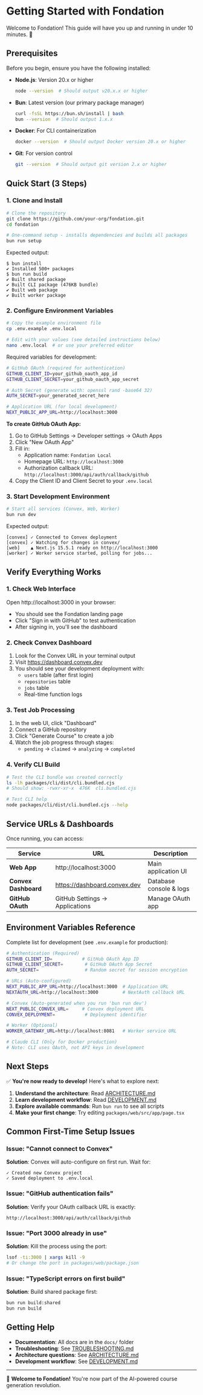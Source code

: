 # Getting Started with Fondation

Welcome to Fondation! This guide will have you up and running in under 10 minutes. 🚀

## Prerequisites

Before you begin, ensure you have the following installed:

- **Node.js**: Version 20.x or higher
  ```bash
  node --version  # Should output v20.x.x or higher
  ```

- **Bun**: Latest version (our primary package manager)
  ```bash
  curl -fsSL https://bun.sh/install | bash
  bun --version  # Should output 1.x.x
  ```

- **Docker**: For CLI containerization
  ```bash
  docker --version  # Should output Docker version 20.x or higher
  ```

- **Git**: For version control
  ```bash
  git --version  # Should output git version 2.x or higher
  ```

## Quick Start (3 Steps)

### 1. Clone and Install

```bash
# Clone the repository
git clone https://github.com/your-org/fondation.git
cd fondation

# One-command setup - installs dependencies and builds all packages
bun run setup
```

Expected output:
```
$ bun install
✔ Installed 500+ packages
$ bun run build
✔ Built shared package
✔ Built CLI package (476KB bundle)
✔ Built web package
✔ Built worker package
```

### 2. Configure Environment Variables

```bash
# Copy the example environment file
cp .env.example .env.local

# Edit with your values (see detailed instructions below)
nano .env.local  # or use your preferred editor
```

Required variables for development:

```bash
# GitHub OAuth (required for authentication)
GITHUB_CLIENT_ID=your_github_oauth_app_id
GITHUB_CLIENT_SECRET=your_github_oauth_app_secret

# Auth Secret (generate with: openssl rand -base64 32)
AUTH_SECRET=your_generated_secret_here

# Application URL (for local development)
NEXT_PUBLIC_APP_URL=http://localhost:3000
```

**To create GitHub OAuth App:**
1. Go to GitHub Settings → Developer settings → OAuth Apps
2. Click "New OAuth App"
3. Fill in:
   - Application name: `Fondation Local`
   - Homepage URL: `http://localhost:3000`
   - Authorization callback URL: `http://localhost:3000/api/auth/callback/github`
4. Copy the Client ID and Client Secret to your `.env.local`

### 3. Start Development Environment

```bash
# Start all services (Convex, Web, Worker)
bun run dev
```

Expected output:
```
[convex] ✓ Connected to Convex deployment
[convex] ✓ Watching for changes in convex/
[web]    ▲ Next.js 15.5.1 ready on http://localhost:3000
[worker] ✓ Worker service started, polling for jobs...
```

## Verify Everything Works

### 1. Check Web Interface
Open http://localhost:3000 in your browser:
- You should see the Fondation landing page
- Click "Sign in with GitHub" to test authentication
- After signing in, you'll see the dashboard

### 2. Check Convex Dashboard
1. Look for the Convex URL in your terminal output
2. Visit https://dashboard.convex.dev
3. You should see your development deployment with:
   - `users` table (after first login)
   - `repositories` table
   - `jobs` table
   - Real-time function logs

### 3. Test Job Processing
1. In the web UI, click "Dashboard"
2. Connect a GitHub repository
3. Click "Generate Course" to create a job
4. Watch the job progress through stages:
   - `pending` → `claimed` → `analyzing` → `completed`

### 4. Verify CLI Build
```bash
# Test the CLI bundle was created correctly
ls -lh packages/cli/dist/cli.bundled.cjs
# Should show: -rwxr-xr-x  476K  cli.bundled.cjs

# Test CLI help
node packages/cli/dist/cli.bundled.cjs --help
```

## Service URLs & Dashboards

Once running, you can access:

| Service | URL | Description |
|---------|-----|-------------|
| **Web App** | http://localhost:3000 | Main application UI |
| **Convex Dashboard** | https://dashboard.convex.dev | Database console & logs |
| **GitHub OAuth** | GitHub Settings → Applications | Manage OAuth app |

## Environment Variables Reference

Complete list for development (see `.env.example` for production):

```bash
# Authentication (Required)
GITHUB_CLIENT_ID=           # GitHub OAuth App ID
GITHUB_CLIENT_SECRET=        # GitHub OAuth App Secret
AUTH_SECRET=                 # Random secret for session encryption

# URLs (Auto-configured)
NEXT_PUBLIC_APP_URL=http://localhost:3000  # Application URL
NEXTAUTH_URL=http://localhost:3000         # NextAuth callback URL

# Convex (Auto-generated when you run 'bun run dev')
NEXT_PUBLIC_CONVEX_URL=     # Convex deployment URL
CONVEX_DEPLOYMENT=           # Deployment identifier

# Worker (Optional)
WORKER_GATEWAY_URL=http://localhost:8081   # Worker service URL

# Claude CLI (Only for Docker production)
# Note: CLI uses OAuth, not API keys in development
```

## Next Steps

✅ **You're now ready to develop!** Here's what to explore next:

1. **Understand the architecture**: Read [ARCHITECTURE.md](./ARCHITECTURE.md)
2. **Learn development workflow**: Read [DEVELOPMENT.md](./DEVELOPMENT.md)
3. **Explore available commands**: Run `bun run` to see all scripts
4. **Make your first change**: Try editing `packages/web/src/app/page.tsx`

## Common First-Time Setup Issues

### Issue: "Cannot connect to Convex"
**Solution**: Convex will auto-configure on first run. Wait for:
```
✓ Created new Convex project
✓ Saved deployment to .env.local
```

### Issue: "GitHub authentication fails"
**Solution**: Verify your OAuth callback URL is exactly:
```
http://localhost:3000/api/auth/callback/github
```

### Issue: "Port 3000 already in use"
**Solution**: Kill the process using the port:
```bash
lsof -ti:3000 | xargs kill -9
# Or change the port in packages/web/package.json
```

### Issue: "TypeScript errors on first build"
**Solution**: Build shared package first:
```bash
bun run build:shared
bun run build
```

## Getting Help

- **Documentation**: All docs are in the `docs/` folder
- **Troubleshooting**: See [TROUBLESHOOTING.md](./TROUBLESHOOTING.md)
- **Architecture questions**: See [ARCHITECTURE.md](./ARCHITECTURE.md)
- **Development workflow**: See [DEVELOPMENT.md](./DEVELOPMENT.md)

---

🎉 **Welcome to Fondation!** You're now part of the AI-powered course generation revolution.